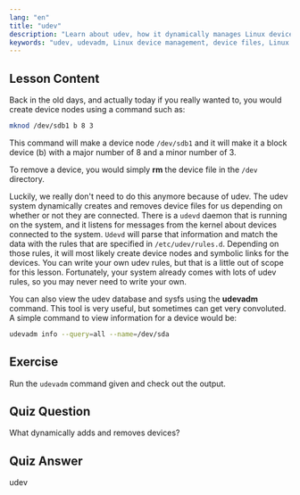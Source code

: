 ```yaml
---
lang: "en"
title: "udev"
description: "Learn about udev, how it dynamically manages Linux device files, and use udevadm. Understand device node creation for beginners."
keywords: "udev, udevadm, Linux device management, device files, Linux tutorial, beginner Linux, udev rules, Linux guide"
---
```


## Lesson Content

Back in the old days, and actually today if you really wanted to, you would create device nodes using a command such as:

```bash
mknod /dev/sdb1 b 8 3
```

This command will make a device node `/dev/sdb1` and it will make it a block device (b) with a major number of 8 and a minor number of 3.

To remove a device, you would simply **rm** the device file in the `/dev` directory.

Luckily, we really don't need to do this anymore because of udev. The udev system dynamically creates and removes device files for us depending on whether or not they are connected. There is a `udevd` daemon that is running on the system, and it listens for messages from the kernel about devices connected to the system. `Udevd` will parse that information and match the data with the rules that are specified in `/etc/udev/rules.d`. Depending on those rules, it will most likely create device nodes and symbolic links for the devices. You can write your own udev rules, but that is a little out of scope for this lesson. Fortunately, your system already comes with lots of udev rules, so you may never need to write your own.

You can also view the udev database and sysfs using the **udevadm** command. This tool is very useful, but sometimes can get very convoluted. A simple command to view information for a device would be:

```bash
udevadm info --query=all --name=/dev/sda
```

## Exercise

Run the `udevadm` command given and check out the output.

## Quiz Question

What dynamically adds and removes devices?

## Quiz Answer

udev
